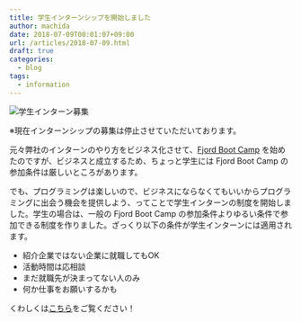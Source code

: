 ```yaml
---
title: 学生インターンシップを開始しました
author: machida
date: 2018-07-09T00:01:07+09:00
url: /articles/2018-07-09.html
draft: true
categories:
  - blog
tags:
  - information
---
```


![学生インターン募集](/images/student-internship/main-visual.jpg)

※現在インターンシップの募集は停止させていただいております。

元々弊社のインターンのやり方をビジネス化させて、[Fjord Boot Camp](https://bootcamp.fjord.jp/welcome) を始めたのですが、ビジネスと成立するため、ちょっと学生には Fjord Boot Camp の参加条件は厳しいところがあります。

でも、プログラミングは楽しいので、ビジネスにならなくてもいいからプログラミングに出会う機会を提供しよう、ってことで学生インターンの制度を開始しました。学生の場合は、一般の Fjord Boot Camp の参加条件よりゆるい条件で参加できる制度を作りました。ざっくり以下の条件が学生インターンには適用されます。

- 紹介企業ではない企業に就職してもOK
- 活動時間は応相談
- まだ就職先が決まってない人のみ
- 何か仕事をお願いするかも

くわしくは[こちら](/student-internship/)をご覧ください！
